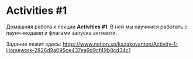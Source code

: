 # Activities #1

Домашняя работа к лекции **Activities #1**. В ней мы научимся работать с лаунч-модами и флагами запуска активити.

Задание лежит здесь:
https://www.notion.so/kazakovanton/Activity-1-Homework-2826d9a095ce437ea9d9cf49b8cd34c1